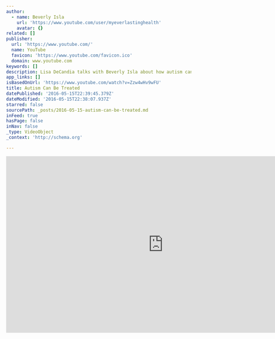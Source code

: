 ```yaml
---
author:
  - name: Beverly Isla
    url: 'https://www.youtube.com/user/myeverlastinghealth'
    avatar: {}
related: []
publisher:
  url: 'https://www.youtube.com/'
  name: YouTube
  favicon: 'https://www.youtube.com/favicon.ico'
  domain: www.youtube.com
keywords: []
description: Lisa DeCandia talks with Beverly Isla about how autism can be managed and controlled with alternative measures.
app_links: []
isBasedOnUrl: 'https://www.youtube.com/watch?v=Zzw4wHv9wFU'
title: Autism Can Be Treated
datePublished: '2016-05-15T22:39:45.379Z'
dateModified: '2016-05-15T22:38:07.937Z'
starred: false
sourcePath: _posts/2016-05-15-autism-can-be-treated.md
inFeed: true
hasPage: false
inNav: false
_type: VideoObject
_context: 'http://schema.org'

---
```

<iframe src="https://cdn.embedly.com/widgets/media.html?src=https%3A%2F%2Fwww.youtube.com%2Fembed%2FZzw4wHv9wFU%3Ffeature%3Doembed&amp;url=http%3A%2F%2Fwww.youtube.com%2Fwatch%3Fv%3DZzw4wHv9wFU&amp;image=https%3A%2F%2Fi.ytimg.com%2Fvi%2FZzw4wHv9wFU%2Fhqdefault.jpg&amp;key=b7d04c9b404c499eba89ee7072e1c4f7&amp;type=text%2Fhtml&amp;schema=youtube" width="854" height="480" scrolling="no" frameborder="0" allowfullscreen="" style=""></iframe>